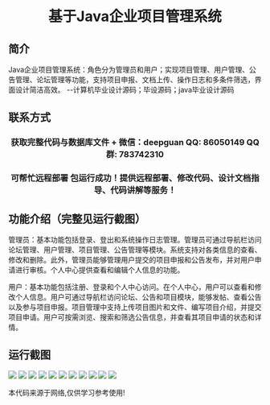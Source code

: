 <p><h1 align="center">基于Java企业项目管理系统</h1></p>

## 简介
Java企业项目管理系统：角色分为管理员和用户；实现项目管理、用户管理、公告管理、论坛管理等功能，支持项目申报、文档上传、操作日志和多条件筛选，界面设计简洁高效。    --计算机毕业设计源码；毕设源码；java毕业设计源码


## 联系方式
<p><h3 align="center">获取完整代码与数据库文件 + 微信：deepguan QQ: 86050149 QQ群: 783742310</h3></p>
<p><h3 align="center">可帮忙远程部署 包运行成功！提供远程部署、修改代码、设计文档指导、代码讲解等服务！</h3></p>

## 功能介绍（完整见运行截图）
管理员：基本功能包括登录、登出和系统操作日志管理。管理员可通过导航栏访问论坛管理、用户管理、项目管理、公告管理等模块。系统支持对各类信息的查看、修改和删除。此外，管理员能够管理用户提交的项目申报和公告发布，并对用户申请进行审核。个人中心提供查看和编辑个人信息的功能。

用户：基本功能包括注册、登录和个人中心访问。在个人中心，用户可以查看和修改个人信息。用户可通过导航栏访问论坛、公告和项目模块，能够发帖、查看公告以及参与项目申报。项目管理中支持上传项目图片和文件、编写项目介绍，并提交项目申请。用户可按需浏览、搜索和筛选公告信息，并查看其项目申请的状态和详情。


## 运行截图
![](https://bs-1329754181.cos.ap-shanghai.myqcloud.com/spring/JavaEnterpriseProjectManagementSystem/img/001.jpg)
![](https://bs-1329754181.cos.ap-shanghai.myqcloud.com/spring/JavaEnterpriseProjectManagementSystem/img/002.jpg)
![](https://bs-1329754181.cos.ap-shanghai.myqcloud.com/spring/JavaEnterpriseProjectManagementSystem/img/003.jpg)
![](https://bs-1329754181.cos.ap-shanghai.myqcloud.com/spring/JavaEnterpriseProjectManagementSystem/img/004.jpg)
![](https://bs-1329754181.cos.ap-shanghai.myqcloud.com/spring/JavaEnterpriseProjectManagementSystem/img/005.jpg)
![](https://bs-1329754181.cos.ap-shanghai.myqcloud.com/spring/JavaEnterpriseProjectManagementSystem/img/006.jpg)
![](https://bs-1329754181.cos.ap-shanghai.myqcloud.com/spring/JavaEnterpriseProjectManagementSystem/img/007.jpg)
![](https://bs-1329754181.cos.ap-shanghai.myqcloud.com/spring/JavaEnterpriseProjectManagementSystem/img/008.jpg)
![](https://bs-1329754181.cos.ap-shanghai.myqcloud.com/spring/JavaEnterpriseProjectManagementSystem/img/009.jpg)
![](https://bs-1329754181.cos.ap-shanghai.myqcloud.com/spring/JavaEnterpriseProjectManagementSystem/img/010.jpg)
![](https://bs-1329754181.cos.ap-shanghai.myqcloud.com/spring/JavaEnterpriseProjectManagementSystem/img/011.jpg)

<p>本代码来源于网络,仅供学习参考使用!</p>
